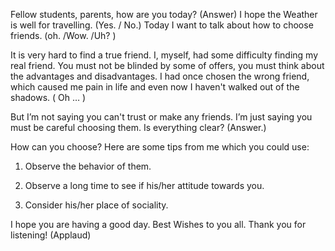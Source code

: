 Fellow students, parents, how are you today? (Answer) I hope the Weather is well for travelling.  (Yes. / No.)  Today I want to talk about how to choose friends. (oh. /Wow. /Uh? )

It is very hard to find a true friend. I, myself, had some difficulty finding my real friend. You must not be blinded by some of offers, you must think about the advantages and disadvantages. I had once chosen the wrong friend, which caused me pain in life and even now I haven't walked out of the shadows. ( Oh … )

But I’m not saying you can't trust or make any friends. I’m just saying you must be careful choosing them. Is everything clear? (Answer.)

How can you choose? Here are some tips from me which you could use:

1. Observe the behavior of them.

2. Observe a long time to see if his/her attitude towards you.

3. Consider his/her place of sociality.

I hope you are having a good day. Best Wishes to you all. Thank you for listening!
(Applaud)